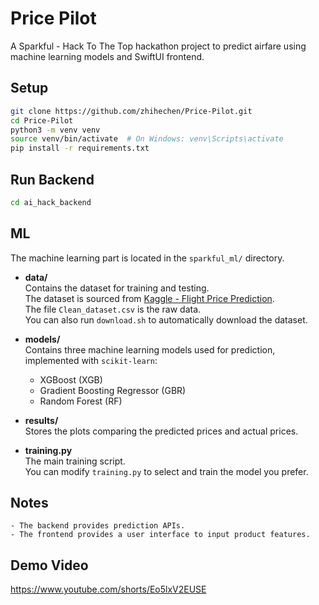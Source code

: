 # Price Pilot

A Sparkful - Hack To The Top hackathon project to predict airfare using machine learning models and SwiftUI frontend.

## Setup

```bash
git clone https://github.com/zhihechen/Price-Pilot.git
cd Price-Pilot
python3 -m venv venv
source venv/bin/activate  # On Windows: venv\Scripts\activate
pip install -r requirements.txt
```

## Run Backend

```bash
cd ai_hack_backend
```

## ML

The machine learning part is located in the `sparkful_ml/` directory.

- **data/**  
  Contains the dataset for training and testing.  
  The dataset is sourced from [Kaggle - Flight Price Prediction](https://www.kaggle.com/datasets/shubhambathwal/flight-price-prediction).  
  The file `Clean_dataset.csv` is the raw data.  
  You can also run `download.sh` to automatically download the dataset.

- **models/**  
  Contains three machine learning models used for prediction, implemented with `scikit-learn`:  
  - XGBoost (XGB)
  - Gradient Boosting Regressor (GBR)
  - Random Forest (RF)

- **results/**  
  Stores the plots comparing the predicted prices and actual prices.

- **training.py**  
  The main training script.  
  You can modify `training.py` to select and train the model you prefer.


## Notes

```text
- The backend provides prediction APIs.
- The frontend provides a user interface to input product features.
```

## Demo Video
https://www.youtube.com/shorts/Eo5lxV2EUSE
